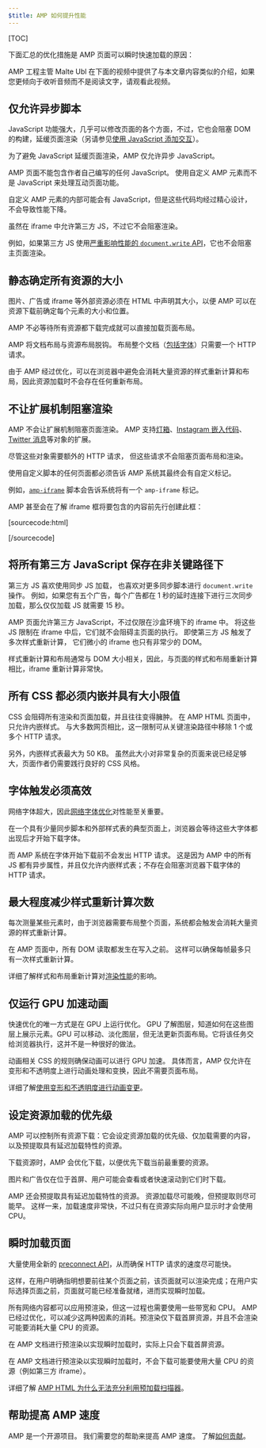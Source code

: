 ```yaml
---
$title: AMP 如何提升性能
---
```

[TOC]

下面汇总的优化措施是 AMP 页面可以瞬时快速加载的原因：

AMP 工程主管 Malte Ubl 在下面的视频中提供了与本文章内容类似的介绍，如果您更倾向于收听音频而不是阅读文字，请观看此视频。

<amp-youtube
    data-videoid="9Cfxm7cikMY"
    layout="responsive"
    width="480" height="270">
</amp-youtube>

## 仅允许异步脚本

JavaScript 功能强大，几乎可以修改页面的各个方面，不过，它也会阻塞 DOM 的构建，延缓页面渲染（另请参见[使用 JavaScript 添加交互](https://developers.google.com/web/fundamentals/performance/critical-rendering-path/adding-interactivity-with-javascript)）。



为了避免 JavaScript 延缓页面渲染，AMP 仅允许异步 JavaScript。


AMP 页面不能包含作者自己编写的任何 JavaScript。
使用自定义 AMP 元素而不是 JavaScript 来处理互动页面功能。

自定义 AMP 元素的内部可能会有 JavaScript，但是这些代码均经过精心设计，不会导致性能下降。


虽然在 iframe 中允许第三方 JS，不过它不会阻塞渲染。

例如，如果第三方 JS 使用[严重影响性能的 `document.write` API](http://www.stevesouders.com/blog/2012/04/10/dont-docwrite-scripts/)，它也不会阻塞主页面渲染。



## 静态确定所有资源的大小

图片、广告或 iframe 等外部资源必须在 HTML 中声明其大小，以便 AMP 可以在资源下载前确定每个元素的大小和位置。

AMP 不必等待所有资源都下载完成就可以直接加载页面布局。

AMP 将文档布局与资源布局脱钩。
布局整个文档（[包括字体](#font-triggering-must-be-efficient)）只需要一个 HTTP 请求。

由于 AMP 经过优化，可以在浏览器中避免会消耗大量资源的样式重新计算和布局，因此资源加载时不会存在任何重新布局。


## 不让扩展机制阻塞渲染

AMP 不会让扩展机制阻塞页面渲染。
AMP 支持[灯箱](/docs/reference/extended/amp-lightbox.html)、[Instagram 嵌入代码](/docs/reference/extended/amp-instagram.html)、[Twitter 消息](/docs/reference/extended/amp-twitter.html)等对象的扩展。



尽管这些对象需要额外的 HTTP 请求，
但这些请求不会阻塞页面布局和渲染。

使用自定义脚本的任何页面都必须告诉 AMP 系统其最终会有自定义标记。

例如，[`amp-iframe`](/docs/reference/extended/amp-iframe.html) 脚本会告诉系统将有一个 `amp-iframe` 标记。

AMP 甚至会在了解 iframe 框将要包含的内容前先行创建此框：

[sourcecode:html]
<script async custom-element="amp-iframe" src="https://cdn.ampproject.org/v0/amp-youtube-0.1.js"></script>
[/sourcecode]

## 将所有第三方 JavaScript 保存在非关键路径下

第三方 JS 喜欢使用同步 JS 加载，
也喜欢对更多同步脚本进行 `document.write` 操作。
例如，如果您有五个广告，每个广告都在 1 秒的延时连接下进行三次同步加载，那么仅仅加载 JS 就需要 15 秒。



AMP 页面允许第三方 JavaScript，不过仅限在沙盒环境下的 iframe 中。
将这些 JS 限制在 iframe 中后，它们就不会阻碍主页面的执行。
即使第三方 JS 触发了多次样式重新计算，
它们微小的 iframe 也只有非常少的 DOM。

样式重新计算和布局通常与 DOM 大小相关，因此，与页面的样式和布局重新计算相比，iframe 重新计算非常快。



## 所有 CSS 都必须内嵌并具有大小限值

CSS 会阻碍所有渲染和页面加载，并且往往变得臃肿。
在 AMP HTML 页面中，只允许内嵌样式。
与大多数网页相比，这一限制可从关键渲染路径中移除 1 个或多个 HTTP 请求。


另外，内嵌样式表最大为 50 KB。
虽然此大小对非常复杂的页面来说已经足够大，页面作者仍需要践行良好的 CSS 风格。


## 字体触发必须高效

网络字体超大，因此[网络字体优化](https://developers.google.com/web/fundamentals/performance/optimizing-content-efficiency/webfont-optimization)对性能至关重要。


在一个具有少量同步脚本和外部样式表的典型页面上，浏览器会等待这些大字体都出现后才开始下载字体。


而 AMP 系统在字体开始下载前不会发出 HTTP 请求。
这是因为 AMP 中的所有 JS 都有异步属性，并且仅允许内嵌样式表；不存在会阻塞浏览器下载字体的 HTTP 请求。



## 最大程度减少样式重新计算次数

每次测量某些元素时，由于浏览器需要布局整个页面，系统都会触发会消耗大量资源的样式重新计算。

在 AMP 页面中，所有 DOM 读取都发生在写入之前。
这样可以确保每帧最多只有一次样式重新计算。

详细了解样式和布局重新计算对[渲染性能](https://developers.google.com/web/fundamentals/performance/rendering/)的影响。


## 仅运行 GPU 加速动画

快速优化的唯一方式是在 GPU 上运行优化。
GPU 了解图层，知道如何在这些图层上展示元素。GPU 可以移动、淡化图层，但无法更新页面布局。它将该任务交给浏览器执行，这并不是一种很好的做法。



动画相关 CSS 的规则确保动画可以进行 GPU 加速。
具体而言，AMP 仅允许在变形和不透明度上进行动画处理和变换，因此不需要页面布局。

详细了解[使用变形和不透明度进行动画变更](https://developers.google.com/web/fundamentals/performance/rendering/stick-to-compositor-only-properties-and-manage-layer-count)。


## 设定资源加载的优先级

AMP 可以控制所有资源下载：它会设定资源加载的优先级、仅加载需要的内容，以及预提取具有延迟加载特性的资源。


下载资源时，AMP 会优化下载，以便优先下载当前最重要的资源。

图片和广告仅在位于首屏、用户可能会查看或者快速滚动到它们时下载。


AMP 还会预提取具有延迟加载特性的资源。
资源加载尽可能晚，但预提取则尽可能早。
这样一来，加载速度非常快，不过只有在资源实际向用户显示时才会使用 CPU。


## 瞬时加载页面

大量使用全新的 [preconnect API](http://www.w3.org/TR/resource-hints/#dfn-preconnect)，从而确保 HTTP 请求的速度尽可能快。

这样，在用户明确指明想要前往某个页面之前，该页面就可以渲染完成；在用户实际选择页面之前，页面就可能已经准备就绪，进而实现瞬时加载。




所有网络内容都可以应用预渲染，但这一过程也需要使用一些带宽和 CPU。
AMP 已经过优化，可以减少这两种因素的消耗。预渲染仅下载首屏资源，并且不会渲染可能要消耗大量 CPU 的资源。


在 AMP 文档进行预渲染以实现瞬时加载时，实际上只会下载首屏资源。

在 AMP 文档进行预渲染以实现瞬时加载时，不会下载可能要使用大量 CPU 的资源（例如第三方 iframe）。


详细了解 [AMP HTML 为什么无法充分利用预加载扫描器](https://medium.com/@cramforce/why-amp-html-does-not-take-full-advantage-of-the-preload-scanner-7e7f788aa94e)。


## 帮助提高 AMP 速度
AMP 是一个开源项目。
我们需要您的帮助来提高 AMP 速度。
了解[如何贡献](/docs/support/contribute.html)。
